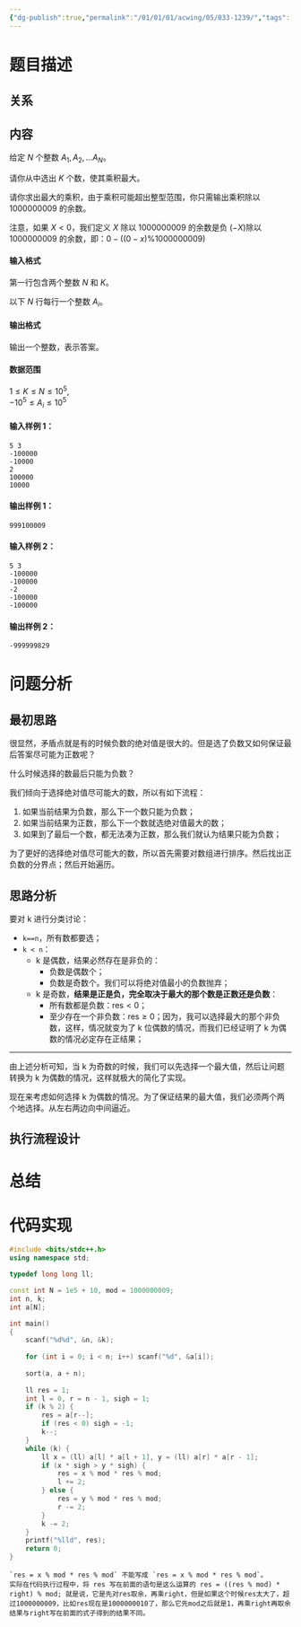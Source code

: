 ```yaml
---
{"dg-publish":true,"permalink":"/01/01/01/acwing/05/033-1239/","tags":["blog","greedy","双指针法"]}
---
```



# 题目描述
## 关系

## 内容
给定 $N$ 个整数 $A_1, A_2, … A_N$。

请你从中选出 $K$ 个数，使其乘积最大。

请你求出最大的乘积，由于乘积可能超出整型范围，你只需输出乘积除以 $1000000009$ 的余数。

注意，如果 $X<0$，我们定义 $X$ 除以 $1000000009$ 的余数是负 ($-X$)除以 $1000000009$ 的余数，即：$0-((0-x) \% 1000000009)$

#### 输入格式

第一行包含两个整数 $N$ 和 $K$。

以下 $N$ 行每行一个整数 $A_i$。

#### 输出格式

输出一个整数，表示答案。

#### 数据范围

$1 \le K \le N \le 10^5$,  
$-10^5 \le A_i \le 10^5$

#### 输入样例 1：

```
5 3
-100000
-10000
2
100000
10000
```

#### 输出样例 1：

```
999100009
```

#### 输入样例 2：

```
5 3
-100000
-100000
-2
-100000
-100000
```

#### 输出样例 2：

```
-999999829
```
# 问题分析
## 最初思路
很显然，矛盾点就是有的时候负数的绝对值是很大的。但是选了负数又如何保证最后答案尽可能为正数呢？

什么时候选择的数最后只能为负数？

我们倾向于选择绝对值尽可能大的数，所以有如下流程：
 1. 如果当前结果为负数，那么下一个数只能为负数；
 2. 如果当前结果为正数，那么下一个数就选绝对值最大的数；
 3. 如果到了最后一个数，都无法凑为正数，那么我们就认为结果只能为负数；

为了更好的选择绝对值尽可能大的数，所以首先需要对数组进行排序。然后找出正负数的分界点；然后开始遍历。
## 思路分析
要对 k 进行分类讨论：
 + `k==n`，所有数都要选；
 + `k < n`：
	 + k 是偶数，结果必然存在是非负的：
		 + 负数是偶数个；
		 + 负数是奇数个。我们可以将绝对值最小的负数抛弃；
	+ k 是奇数，**结果是正是负，完全取决于最大的那个数是正数还是负数**：
		+ 所有数都是负数：$\displaystyle \text{res}<0$；
		+ 至少存在一个非负数：$\displaystyle \text{res}\geq 0$；因为，我可以选择最大的那个非负数，这样，情况就变为了 k 位偶数的情况，而我们已经证明了 k 为偶数的情况必定存在正结果；
***
由上述分析可知，当 k 为奇数的时候，我们可以先选择一个最大值，然后让问题转换为 k 为偶数的情况，这样就极大的简化了实现。

现在来考虑如何选择 k 为偶数的情况。为了保证结果的最大值，我们必须两个两个地选择。从左右两边向中间逼近。

## 执行流程设计

# 总结

# 代码实现
```c++
#include <bits/stdc++.h>
using namespace std;

typedef long long ll;

const int N = 1e5 + 10, mod = 1000000009;
int n, k;
int a[N];

int main()
{
    scanf("%d%d", &n, &k);
    
    for (int i = 0; i < n; i++) scanf("%d", &a[i]);
    
    sort(a, a + n);
    
    ll res = 1;
    int l = 0, r = n - 1, sigh = 1;
    if (k % 2) {
        res = a[r--];
        if (res < 0) sigh = -1;
        k--;
    }
    while (k) {
        ll x = (ll) a[l] * a[l + 1], y = (ll) a[r] * a[r - 1];
        if (x * sigh > y * sigh) {
            res = x % mod * res % mod;
            l += 2;
        } else {
            res = y % mod * res % mod;
            r -= 2;
        }
        k -= 2;
    }
    printf("%lld", res);
    return 0;
}
```

```ad-note
`res = x % mod * res % mod` 不能写成 `res = x % mod * res % mod`。
实际在代码执行过程中，将 res 写在前面的语句是这么运算的 res = ((res % mod) * right) % mod; 就是说，它是先对res取余，再乘right，但是如果这个时候res太大了，超过1000000009，比如res现在是1000000010了，那么它先mod之后就是1，再乘right再取余结果与right写在前面的式子得到的结果不同。
```
